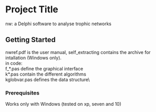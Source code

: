 # Project Title

nw: a Delphi software to analyse trophic networks

## Getting Started
nwref.pdf is the user manual, self_extracting contains the archive for intallation (Windows only).\
in code: \
f_\*.pas define the graphical interface\
k\*.pas contain the different algorithms\
kglobvar.pas defines the data structure\

### Prerequisites

Works only with Windows (tested on xp, seven and 10)
